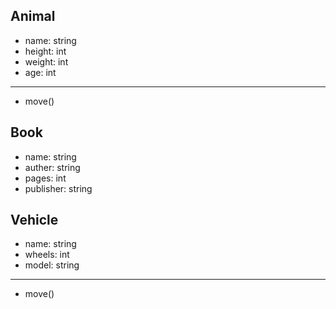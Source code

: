 Animal
--------
+ name: string
+ height: int
+ weight: int
+ age: int
--------
+ move()

Book
--------
+ name: string
+ auther: string
+ pages: int
+ publisher: string

Vehicle
--------
+ name: string
+ wheels: int
+ model: string
--------
+ move()